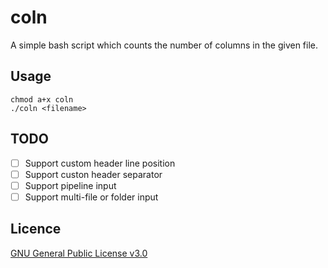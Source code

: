 # coln

A simple bash script which counts the number of columns in the given file.

## Usage

```shell
chmod a+x coln
./coln <filename>
```

## TODO

- [ ] Support custom header line position
- [ ] Support custon header separator
- [ ] Support pipeline input
- [ ] Support multi-file or folder input

## Licence

[GNU General Public License v3.0](LICENSE)
